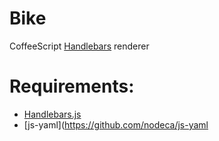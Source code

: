 # Bike
CoffeeScript [Handlebars](http://handlebarsjs.com/) renderer

# Requirements:
* [Handlebars.js](http://handlebarsjs.com/)
* [js-yaml](https://github.com/nodeca/js-yaml
